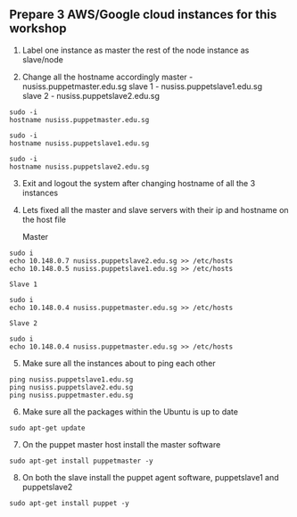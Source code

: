 ## Prepare 3 AWS/Google cloud instances for this workshop

1. Label one instance as master the rest of the node instance as slave/node

2. Change all the hostname accordingly
    master - nusiss.puppetmaster.edu.sg
    slave 1 - nusiss.puppetslave1.edu.sg  
    slave 2 - nusiss.puppetslave2.edu.sg  

```
sudo -i
hostname nusiss.puppetmaster.edu.sg
```

```
sudo -i
hostname nusiss.puppetslave1.edu.sg
```

```
sudo -i
hostname nusiss.puppetslave2.edu.sg
```
3. Exit and logout the system after changing hostname of all the 3 instances

4. Lets fixed all the master and slave servers with their ip and hostname on the host file

    Master

```
sudo i
echo 10.148.0.7 nusiss.puppetslave2.edu.sg >> /etc/hosts
echo 10.148.0.5 nusiss.puppetslave1.edu.sg >> /etc/hosts

````

    Slave 1

```
sudo i
echo 10.148.0.4 nusiss.puppetmaster.edu.sg >> /etc/hosts

````


    Slave 2

```
sudo i
echo 10.148.0.4 nusiss.puppetmaster.edu.sg >> /etc/hosts

````

5. Make sure all the instances about to ping each other

```
ping nusiss.puppetslave1.edu.sg
ping nusiss.puppetslave2.edu.sg
ping nusiss.puppetmaster.edu.sg

```

6. Make sure all the packages within the Ubuntu is up to date

```
sudo apt-get update
```

7. On the puppet master host install the master software

```
sudo apt-get install puppetmaster -y
```

8. On both the slave install the puppet agent software, puppetslave1 and puppetslave2

```
sudo apt-get install puppet -y
```